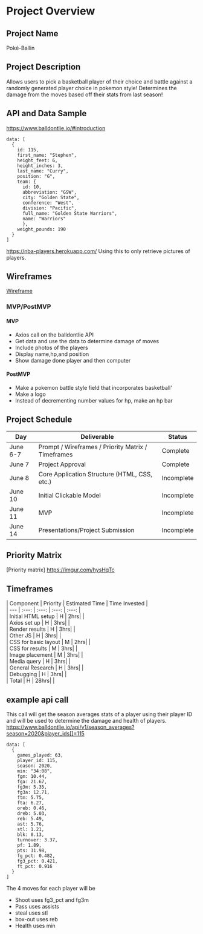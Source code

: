 # Project Overview
## Project Name
Poké-Ballin
## Project Description
Allows users to pick a basketball player of their choice and battle against a randomly generated player choice in pokemon style! Determines the damage from the moves based off their stats from last season!
## API and Data Sample
https://www.balldontlie.io/#introduction
``` 
data: [
  {
    id: 115,
    first_name: "Stephen",
    height_feet: 6,
    height_inches: 3,
    last_name: "Curry",
    position: "G",
    team: {
      id: 10,
      abbreviation: "GSW",
      city: "Golden State",
      conference: "West",
      division: "Pacific",
      full_name: "Golden State Warriors",
      name: "Warriors"
      },
    weight_pounds: 190
  }
]

```
https://nba-players.herokuapp.com/
Using this to only retrieve pictures of players.

## Wireframes
[Wireframe](https://imgur.com/bS4AJk5)
### MVP/PostMVP
#### MVP
- Axios call on the balldontlie API
- Get data and use the data to determine damage of moves
- Include photos of the players
- Display name,hp,and position
- Show damage done player and then computer
#### PostMVP 
- Make a pokemon battle style field that incorporates basketball'
- Make a logo
- Instead of decrementing number values for hp, make an hp bar
## Project Schedule
|  Day | Deliverable | Status
|---|---| ---|
|June 6-7| Prompt / Wireframes / Priority Matrix / Timeframes | Complete
|June 7| Project Approval | Complete
|June 8| Core Application Structure (HTML, CSS, etc.) | Incomplete
|June 10| Initial Clickable Model  | Incomplete
|June 11| MVP | Incomplete
|June 14| Presentations/Project Submission | Incomplete
## Priority Matrix
[Priority matrix] https://imgur.com/hysHqTc

## Timeframes
| Component | Priority | Estimated Time | Time Invested |   
| --- | :---: |  :---: | :---: | :---: |  
| Initial HTML setup | H | 2hrs|  |  
| Axios set up | H | 3hrs|  |  
| Render results | H | 3hrs| |  
| Other JS | H | 3hrs|  |  
| CSS for basic layout | M | 2hrs|  |  
| CSS for results | M | 3hrs|  |  
| Image placement | M | 3hrs|  |  
| Media query | H | 3hrs|  |  
| General Research | H | 3hrs|  |  
| Debugging | H | 3hrs|  |  
| Total | H | 28hrs|  |  

## example api call 
This call will get the season averages stats of a player using their player ID and will be used to determine the damage and health of players.
https://www.balldontlie.io/api/v1/season_averages?season=2020&player_ids[]=115
```
data: [
  {
    games_played: 63,
    player_id: 115,
    season: 2020,
    min: "34:08",
    fgm: 10.44,
    fga: 21.67,
    fg3m: 5.35,
    fg3a: 12.71,
    ftm: 5.75,
    fta: 6.27,
    oreb: 0.46,
    dreb: 5.03,
    reb: 5.49,
    ast: 5.76,
    stl: 1.21,
    blk: 0.13,
    turnover: 3.37,
    pf: 1.89,
    pts: 31.98,
    fg_pct: 0.482,
    fg3_pct: 0.421,
    ft_pct: 0.916
  }
]
```

The 4 moves for each player will be 
- Shoot uses fg3_pct and fg3m
- Pass uses assists
- steal uses stl
- box-out uses reb
- Health uses min
